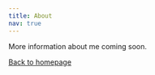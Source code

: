 ```yaml
---
title: About
nav: true
---
```


More information about me coming soon.

[Back to homepage](felixdtrudel.github.io)

